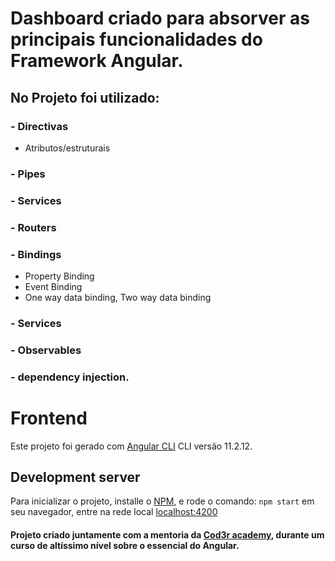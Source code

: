 # Dashboard criado para absorver as principais funcionalidades do Framework Angular.

## No Projeto foi utilizado:
### - Directivas
- Atributos/estruturais
### - Pipes
### - Services
### - Routers
### - Bindings
  - Property Binding
  - Event Binding
  - One way data binding, Two way data  binding
### - Services
### - Observables
### - dependency injection.

# Frontend

Este projeto foi gerado com  [Angular CLI](https://github.com/angular/angular-cli) CLI versão 11.2.12.

## Development server

Para inicializar o projeto, installe o [NPM](https://www.npmjs.com/), e rode o comando: `npm start` em seu navegador, entre na rede local [localhost:4200](http://localhost:4200/)


#### Projeto criado juntamente com a mentoria da [Cod3r academy](https://www.cod3r.com.br/), durante um curso de altíssimo nível sobre o essencial do Angular.
